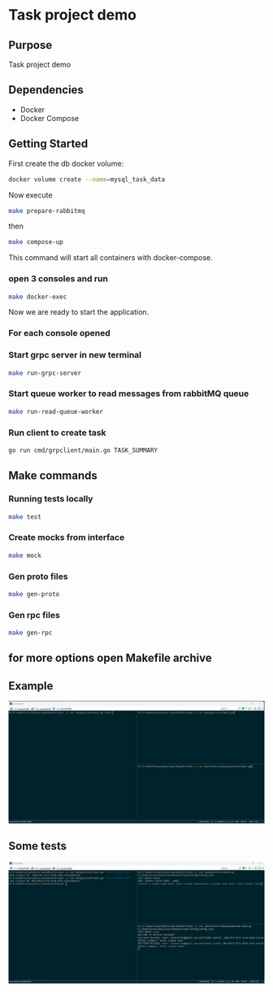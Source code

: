 # Task project demo

## Purpose
Task project demo

## Dependencies
- Docker
- Docker Compose

## Getting Started

First create the db docker volume:
```bash
docker volume create --name=mysql_task_data
```

Now execute

```bash
make prepare-rabbitmq
```

then

```bash
make compose-up
```

This command will start all containers with docker-compose.

### open 3 consoles and run
```bash
make docker-exec
```

Now we are ready to start the application.

### For each console opened

### Start grpc server in new terminal
```bash
make run-grpc-server
```

### Start queue worker to read messages from rabbitMQ queue
```bash
make run-read-queue-worker
```

### Run client to create task
```bash
go run cmd/grpclient/main.go TASK_SUMMARY
```

## Make commands

### Running tests locally
```bash
make test
```
### Create mocks from interface
```bash
make mock
```

### Gen proto files
```bash
make gen-proto
```

### Gen rpc files
```bash
make gen-rpc
```

## for more options open Makefile archive

## Example

![alt text](https://github.com/fgmaia/task/blob/master/how_to_test_console.png?raw=true)

## Some tests

![alt text](https://github.com/fgmaia/task/blob/master/how_to_test_console1.png?raw=true)